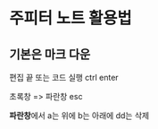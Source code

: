 # 주피터 노트 활용법

## 기본은 마크 다운

편집 끝 또는 코드 실행 ctrl enter

초록창 => 파란창 esc

**파란창**에서 a는 위에 b는 아래에 dd는 삭제



